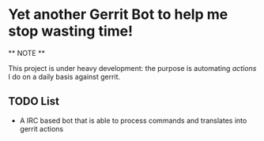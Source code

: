 # Yet another Gerrit Bot to help me stop wasting time!

** NOTE **

This project is under heavy development: the purpose is automating _actions_ I do
on a daily basis against gerrit.


## TODO List

* A IRC based bot that is able to process commands and translates into gerrit actions


